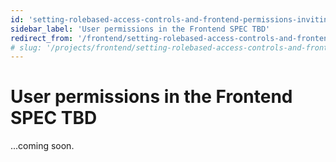 ```yaml
---
id: 'setting-rolebased-access-controls-and-frontend-permissions-inviting-managing-collaborators-user-permissions-in-the-frontend-(spec-tbd)'
sidebar_label: 'User permissions in the Frontend SPEC TBD'
redirect_from: '/frontend/setting-rolebased-access-controls-and-frontend-permissions/inviting/managing-collaborators/user-permissions-in-the-frontend-spec-tbd'
# slug: '/projects/frontend/setting-rolebased-access-controls-and-frontend-permissions/inviting/managing-collaborators/user-permissions-in-the-frontend-spec-tbd'
---
```


# User permissions in the Frontend SPEC TBD

...coming soon.
